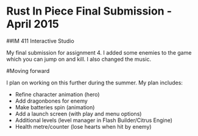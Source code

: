 # Rust In Piece Final Submission - April 2015
##IM 411 Interactive Studio 

My final submission for assignment 4.
I added some enemies to the game which you can jump on and kill. I also changed the music.

#Moving forward

I plan on working on this further during the summer. My plan includes:

* Refine character animation (hero)
* Add dragonbones for enemy
* Make batteries spin (animation)
* Add a launch screen (with play and menu options)
* Additional levels (level manager in Flash Builder/Citrus Engine)
* Health metre/counter (lose hearts when hit by enemy)
